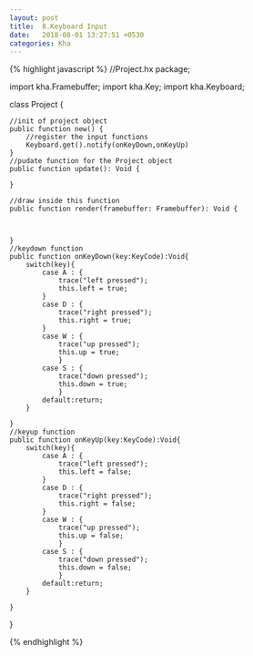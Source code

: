 ```yaml
---
layout: post
title:  8.Keyboard Input
date:   2018-08-01 13:27:51 +0530
categories: Kha
---
```





{% highlight javascript %}
//Project.hx
package;

import kha.Framebuffer;
import kha.Key;
import kha.Keyboard; 



class Project {
		
	//init of project object
	public function new() {	
		//register the input functions
		Keyboard.get().notify(onKeyDown,onKeyUp)
	}
	//pudate function for the Project object
	public function update(): Void {
	
	}

	//draw inside this function
	public function render(framebuffer: Framebuffer): Void {
		
	
		
	}
	//keydown function
	public function onKeyDown(key:KeyCode):Void{
		switch(key){
			case A : {
				trace("left pressed");
				this.left = true;
			}
			case D : {
				trace("right pressed");
				this.right = true;
			}
			case W : {
				trace("up pressed");
				this.up = true;
				}
			case S : {
				trace("down pressed");
				this.down = true;
				}
			default:return;
		}
		
	}
	//keyup function
	public function onKeyUp(key:KeyCode):Void{
		switch(key){
			case A : {
				trace("left pressed");
				this.left = false;
			}
			case D : {
				trace("right pressed");
				this.right = false;
			}
			case W : {
				trace("up pressed");
				this.up = false;
				}
			case S : {
				trace("down pressed");
				this.down = false;
				}
			default:return;
		}
		
	}
}


{% endhighlight %}


  